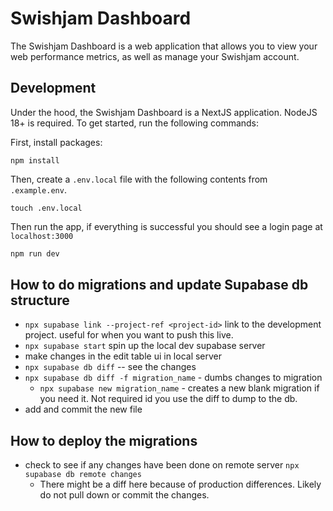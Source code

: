 # Swishjam Dashboard

The Swishjam Dashboard is a web application that allows you to view your web performance metrics, as well as manage your Swishjam account.

## Development

Under the hood, the Swishjam Dashboard is a NextJS application. NodeJS 18+ is required. To get started, run the following commands:

First, install packages:

```
npm install
```

Then, create a `.env.local` file with the following contents from `.example.env`.

```
touch .env.local
```

Then run the app, if everything is successful you should see a login page at `localhost:3000`

```bash
npm run dev
```



## How to do migrations and update Supabase db structure
- `npx supabase link --project-ref <project-id>` link to the development project. useful for when you want to push this live.
- `npx supabase start` spin up the local dev supabase server
- make changes in the edit table ui in local server
- `npx supabase db diff` -- see the changes
- `npx supabase db diff -f migration_name` - dumbs changes to migration
  - `npx supabase new migration_name` - creates a new blank migration if you need it. Not required id you use the diff to dump to the db.
- add and commit the new file 

## How to deploy the migrations
- check to see if any changes have been done on remote server `npx supabase db remote changes`
  - There might be a diff here because of production differences. Likely do not pull down or commit the changes.
